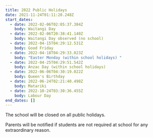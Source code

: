 ```yaml
---
title: 2022 Public Holidays
date: 2021-11-24T01:11:28.248Z
start_dates:
  - date: 2022-02-06T02:05:37.384Z
    body: Waitangi Day
  - date: 2022-02-06T20:38:41.140Z
    body: Waitangi Day observed (no school)
  - date: 2022-04-15T04:29:12.531Z
    body: Good Friday
  - date: 2022-04-18T04:29:33.023Z
    body: "Easter Monday (within school holidays) "
  - date: 2022-04-25T04:29:51.542Z
    body: Anzac Day (within school holidays)
  - date: 2022-06-06T04:30:19.022Z
    body: Queen's Birthday
  - date: 2022-06-24T02:21:40.498Z
    body: Matariki
  - date: 2022-10-24T03:30:36.455Z
    body: Labour Day
end_dates: []
---
```

The school will be closed on all public holidays. 

Parents will be notified if students are not required at school for any extraordinary reason.
